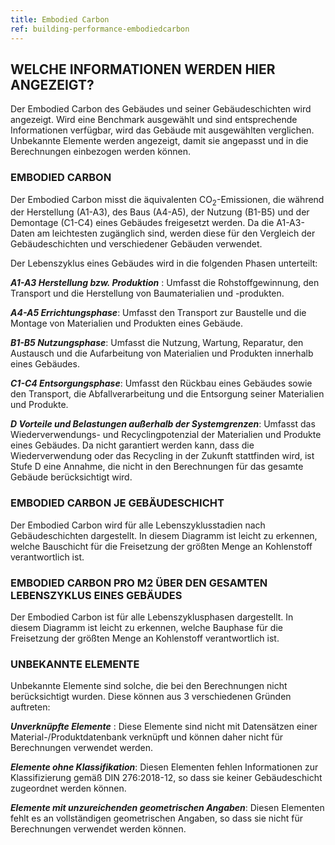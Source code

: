 ```yaml
---
title: Embodied Carbon
ref: building-performance-embodiedcarbon
---
```


## WELCHE INFORMATIONEN WERDEN HIER ANGEZEIGT?
Der Embodied Carbon des Gebäudes und seiner Gebäudeschichten wird angezeigt. Wird eine Benchmark ausgewählt und sind entsprechende Informationen verfügbar, wird das Gebäude mit ausgewählten verglichen. Unbekannte Elemente werden angezeigt, damit sie angepasst und in die Berechnungen einbezogen werden können. 

### EMBODIED CARBON
Der Embodied Carbon misst die äquivalenten CO<sub>2</sub>-Emissionen, die während der Herstellung (A1-A3), des Baus (A4-A5), der Nutzung (B1-B5) und der Demontage (C1-C4) eines Gebäudes freigesetzt werden. Da die A1-A3-Daten am leichtesten zugänglich sind, werden diese für den Vergleich der Gebäudeschichten und verschiedener Gebäuden verwendet.

Der Lebenszyklus eines Gebäudes wird in die folgenden Phasen unterteilt:

__*A1-A3 Herstellung bzw. Produktion*__ : Umfasst die Rohstoffgewinnung, den Transport und die Herstellung von Baumaterialien und -produkten.

__*A4-A5 Errichtungsphase*__: Umfasst den Transport zur Baustelle und die Montage von Materialien und Produkten eines Gebäude.

__*B1-B5 Nutzungsphase*__: Umfasst die Nutzung, Wartung, Reparatur, den Austausch und die Aufarbeitung von Materialien und Produkten innerhalb eines Gebäudes.

__*C1-C4 Entsorgungsphase*__: Umfasst den Rückbau eines Gebäudes sowie den Transport, die Abfallverarbeitung und die Entsorgung seiner Materialien und Produkte.

__*D Vorteile und Belastungen außerhalb der Systemgrenzen*__: Umfasst das Wiederverwendungs- und Recyclingpotenzial der Materialien und Produkte eines Gebäudes. Da nicht garantiert werden kann, dass die Wiederverwendung oder das Recycling in der Zukunft stattfinden wird, ist Stufe D eine Annahme, die nicht in den Berechnungen für das gesamte Gebäude berücksichtigt wird.

### EMBODIED CARBON JE GEBÄUDESCHICHT
Der Embodied Carbon wird für alle Lebenszyklusstadien nach Gebäudeschichten dargestellt. In diesem Diagramm ist leicht zu erkennen, welche Bauschicht für die Freisetzung der größten Menge an Kohlenstoff verantwortlich ist.

### EMBODIED CARBON PRO M2 ÜBER DEN GESAMTEN LEBENSZYKLUS EINES GEBÄUDES
Der Embodied Carbon ist für alle Lebenszyklusphasen dargestellt. In diesem Diagramm ist leicht zu erkennen, welche Bauphase für die Freisetzung der größten Menge an Kohlenstoff verantwortlich ist.

### UNBEKANNTE ELEMENTE
Unbekannte Elemente sind solche, die bei den Berechnungen nicht berücksichtigt wurden. Diese können aus 3 verschiedenen Gründen auftreten:

__*Unverknüpfte Elemente*__ : Diese Elemente sind nicht mit Datensätzen einer Material-/Produktdatenbank verknüpft und können daher nicht für Berechnungen verwendet werden.

__*Elemente ohne Klassifikation*__: Diesen Elementen fehlen Informationen zur Klassifizierung gemäß DIN 276:2018-12, so dass sie keiner Gebäudeschicht zugeordnet werden können.

__*Elemente mit unzureichenden geometrischen Angaben*__: Diesen Elementen fehlt es an vollständigen geometrischen Angaben, so dass sie nicht für Berechnungen verwendet werden können.
